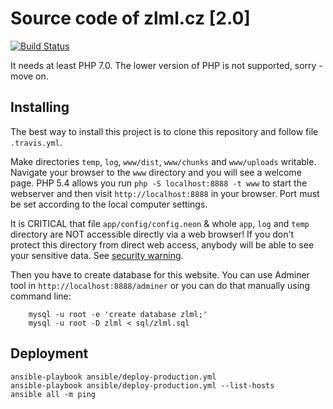 Source code of zlml.cz [2.0]
====================================

[![Build Status](https://travis-ci.org/mrtnzlml/zlml.cz.svg?branch=master)](https://travis-ci.org/mrtnzlml/zlml.cz)

It needs at least PHP 7.0. The lower version of PHP is not supported, sorry - move on.

Installing
----------
The best way to install this project is to clone this repository and follow file `.travis.yml`.

Make directories `temp`, `log`, `www/dist`, `www/chunks` and `www/uploads` writable.
Navigate your browser to the `www` directory and you will see a welcome page.
PHP 5.4 allows you run `php -S localhost:8888 -t www` to start the webserver and
then visit `http://localhost:8888` in your browser.
Port must be set according to the local computer settings.

It is CRITICAL that file `app/config/config.neon` & whole `app`, `log`
and `temp` directory are NOT accessible directly via a web browser! If you
don't protect this directory from direct web access, anybody will be able to see
your sensitive data. See [security warning](http://nette.org/security-warning).

Then you have to create database for this website. You can use Adminer tool in
`http://localhost:8888/adminer` or you can do that manually using command line:

		mysql -u root -e 'create database zlml;'
        mysql -u root -D zlml < sql/zlml.sql

Deployment
----------

	ansible-playbook ansible/deploy-production.yml
	ansible-playbook ansible/deploy-production.yml --list-hosts
	ansible all -m ping
